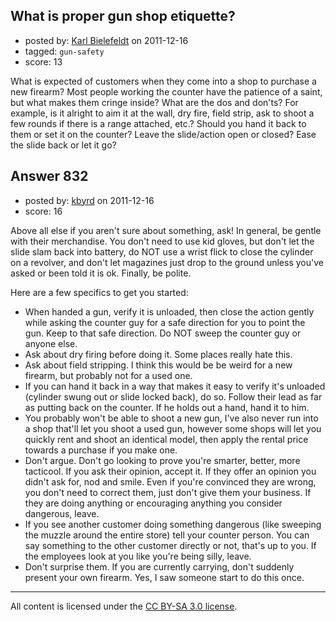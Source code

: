 ## What is proper gun shop etiquette?

- posted by: [Karl Bielefeldt](https://stackexchange.com/users/-1/288-karl-bielefeldt) on 2011-12-16
- tagged: `gun-safety`
- score: 13

What is expected of customers when they come into a shop to purchase a new firearm?  Most people working the counter have the patience of a saint, but what makes them cringe inside?  What are the dos and don'ts?  For example, is it alright to aim it at the wall, dry fire, field strip, ask to shoot a few rounds if there is a range attached, etc.?  Should you hand it back to them or set it on the counter?  Leave the slide/action open or closed?  Ease the slide back or let it go?


## Answer 832

- posted by: [kbyrd](https://stackexchange.com/users/-1/37-kbyrd) on 2011-12-16
- score: 16

Above all else if you aren't sure about something, ask! In general, be gentle with their merchandise. You don't need to use kid gloves, but don't let the slide slam back into battery, do NOT use a wrist flick to close the cylinder on a revolver, and don't let magazines just drop to the ground unless you've asked or been told it is ok. Finally, be polite. 

Here are a few specifics to get you started:

 - When handed a gun, verify it is unloaded, then close the action gently while asking the counter guy for a safe direction for you to point the gun. Keep to that safe direction. Do NOT sweep the counter guy or anyone else.
 - Ask about dry firing before doing it. Some places really hate this. 
 - Ask about field stripping. I think this would be be weird for a new firearm, but probably not for a used one.
 - If you can hand it back in a way that makes it easy to verify it's unloaded (cylinder swung out or slide locked back), do so. Follow their lead as far as putting back on the counter. If he holds out a hand, hand it to him.
 - You probably won't be able to shoot a new gun, I've also never run into a shop that'll let you shoot a used gun, however some shops will let you quickly rent and shoot an identical model, then apply the rental price towards a purchase if you make one.
 - Don't argue. Don't go looking to prove you're smarter, better, more tacticool. If you ask their opinion, accept it. If they offer an opinion you didn't ask for, nod and smile. Even if you're convinced they are wrong, you don't need to correct them, just don't give them your business. If they are doing anything or encouraging anything you consider dangerous, leave.
 - If you see another customer doing something dangerous (like sweeping the muzzle around the entire store) tell your counter person. You can say something to the other customer directly or not, that's up to you. If the employees look at you like you're being silly, leave.
 - Don't surprise them. If you are currently carrying, don't suddenly present your own firearm. Yes, I saw someone start to do this once.





---

All content is licensed under the [CC BY-SA 3.0 license](https://creativecommons.org/licenses/by-sa/3.0/).
